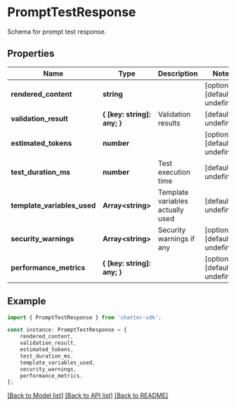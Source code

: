 # PromptTestResponse

Schema for prompt test response.

## Properties

Name | Type | Description | Notes
------------ | ------------- | ------------- | -------------
**rendered_content** | **string** |  | [optional] [default to undefined]
**validation_result** | **{ [key: string]: any; }** | Validation results | [default to undefined]
**estimated_tokens** | **number** |  | [optional] [default to undefined]
**test_duration_ms** | **number** | Test execution time | [default to undefined]
**template_variables_used** | **Array&lt;string&gt;** | Template variables actually used | [default to undefined]
**security_warnings** | **Array&lt;string&gt;** | Security warnings if any | [optional] [default to undefined]
**performance_metrics** | **{ [key: string]: any; }** |  | [optional] [default to undefined]

## Example

```typescript
import { PromptTestResponse } from 'chatter-sdk';

const instance: PromptTestResponse = {
    rendered_content,
    validation_result,
    estimated_tokens,
    test_duration_ms,
    template_variables_used,
    security_warnings,
    performance_metrics,
};
```

[[Back to Model list]](../README.md#documentation-for-models) [[Back to API list]](../README.md#documentation-for-api-endpoints) [[Back to README]](../README.md)
